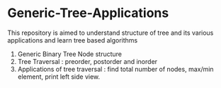 # Generic-Tree-Applications
This repository is aimed to understand structure of tree and its various applications and learn tree based algorithms</br>
1. Generic Binary Tree Node structure</br>
2. Tree Traversal : preorder, postorder and inorder</br>
3. Applications of tree traversal : find total number of nodes, max/min element, print left side view.
